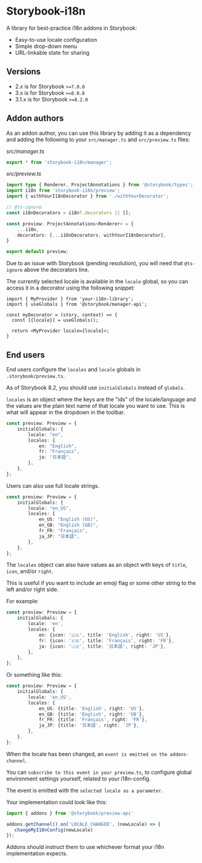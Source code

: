 # Storybook-i18n

A library for best-practice i18n addons in Storybook:

- Easy-to-use locale configuration
- Simple drop-down menu
- URL-linkable state for sharing

## Versions

- 2.x is for Storybook `>=7.0.0`
- 3.x is for Storybook `>=8.0.0`
- 3.1.x is for Storybook `>=8.2.0`

## Addon authors

As an addon author, you can use this library by adding it as a dependency and adding the following to your `src/manager.ts` and `src/preview.ts` files:

*src/manager.ts*
```typescript
export * from 'storybook-i18n/manager';
```

*src/preview.ts*
```typescript
import type { Renderer, ProjectAnnotations } from '@storybook/types';
import i18n from 'storybook-i18n/preview';
import { withYourI18nDecorator } from './withYourDecorator';

// @ts-ignore
const i18nDecorators = i18n?.decorators || [];

const preview: ProjectAnnotations<Renderer> = {
    ...i18n,
    decorators: [...i18nDecorators, withYourI18nDecorator],
}

export default preview;
```

Due to an issue with Storybook (pending resolution), you will need that `@ts-ignore` above the decorators line.

The currently selected locale is available in the `locale` global, so you can access it in a decorator using the following snippet:

```typscript
import { MyProvider } from 'your-i18n-library';
import { useGlobals } from '@storybook/manager-api';

const myDecorator = (story, context) => {
  const [{locale}] = useGlobals();
  
  return <MyProvider locale={locale}>;
}
```

## End users

End users configure the `locales` and `locale` globals in `.storybook/preview.ts`.

As of Storybook 8.2, you should use `initialGlobals` instead of `globals`.

`locales` is an object where the keys are the "ids" of the locale/language and the values are the plain text name of that locale you want to use. This is what will appear in the dropdown in the toolbar.

```typescript
const preview: Preview = {
    initialGlobals: {
        locale: "en",
        locales: {
            en: "English",
            fr: "Français",
            ja: "日本語",
        },
    },
};
```

Users can also use full locale strings.

```typescript
const preview: Preview = {
    initialGlobals: {
        locale: "en_US",
        locales: {
            en_US: "English (US)",
            en_GB: "English (GB)",
            fr_FR: "Français",
            ja_JP: "日本語",
        },
    },
};
```

The `locales` object can also have values as an object with keys of `title`, `icon`, and/or `right`. 

This is useful if you want to include an emoji flag or some other string to the left and/or right side.

For example:
```typescript
const preview: Preview = {
    initialGlobals: {
        locale: 'en',
        locales: {
            en: {icon: '🇺🇸', title: 'English', right: 'US'},
            fr: {icon: '🇫🇷', title: 'Français', right: 'FR'},
            ja: {icon: '🇯🇵', title: '日本語', right: 'JP'},
        },
    },
};
```

Or something like this:
```typescript
const preview: Preview = {
    initialGlobals: {
        locale: 'en_US',
        locales: {
            en_US: {title: 'English', right: 'US'},
            en_GB: {title: 'English', right: 'GB'},
            fr_FR: {title: 'Français', right: 'FR'},
            ja_JP: {title: '日本語', right: 'JP'},
        },
    },
};
```

When the locale has been changed, an `event is emitted on the addons-channel`.

You can `subscribe to this event in your preview.ts`, to configure global environment settings yourself, related to your i18n-config.

The event is emitted with the `selected locale as a parameter`.

Your implementation could look like this:
```javascript
import { addons } from '@storybook/preview-api'

addons.getChannel().on('LOCALE_CHANGED', (newLocale) => {
   changeMyI18nConfig(newLocale)
});
```

Addons should instruct them to use whichever format your i18n implementation expects.
